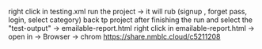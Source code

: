 right click in testing.xml 
run the project -> it will rub (signup , forget pass, login, select category)
back tp project after finishing the run and select the "test-output" -> emailable-report.html
right click in emailable-report.html -> open in -> Browser -> chrom 
https://share.nmblc.cloud/c5211208
